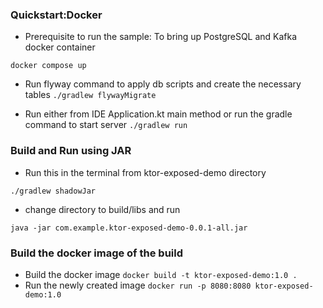 ### Quickstart:Docker
- Prerequisite to run the sample:
To bring up PostgreSQL and Kafka docker container
```
docker compose up
```

- Run flyway command to apply db scripts and create the necessary tables
```./gradlew flywayMigrate```

- Run either from IDE Application.kt main method or run the gradle command to start server
```./gradlew run```

### Build and Run using JAR
- Run this in the terminal from ktor-exposed-demo directory
```
./gradlew shadowJar
```
- change directory to build/libs and run
```
java -jar com.example.ktor-exposed-demo-0.0.1-all.jar
```

### Build the docker image of the build
- Build the docker image
```docker build -t ktor-exposed-demo:1.0 .```
 - Run the newly created image
```docker run -p 8080:8080 ktor-exposed-demo:1.0```